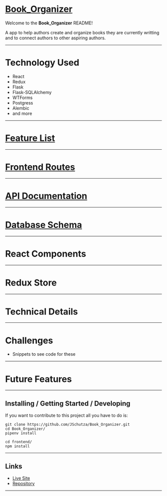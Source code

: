 
# [Book_Organizer](https://github.com/JSchutza/Book_Organizer)
Welcome to the **Book_Organizer** README!

A app to help authors create and organize books they are currently writting and to connect authors to other aspiring authors.

-----------
# Technology Used
  * React
  * Redux
  * Flask
  * Flask-SQLAlchemy
  * WTForms
  * Postgress
  * Alembic
  * and more


-----------
# [Feature List](https://github.com/JSchutza/Book_Organizer/wiki/MVP-Feature-List)
-----------
# [Frontend Routes](https://github.com/JSchutza/Book_Organizer/wiki/Frontend-Routes)
-----------
# [API Documentation](https://github.com/JSchutza/Book_Organizer/wiki/API-Documentation)
-----------
# [Database Schema](https://github.com/JSchutza/Book_Organizer/wiki/Database-Schema)
-----------
# React Components
-----------
# Redux Store
-----------
# Technical Details
-----------
# Challenges
- Snippets to see code for these
-----------
# Future Features
-----------

## Installing / Getting Started / Developing
If you want to contribute to this project all you have to do is:


```shell
git clone https://github.com/JSchutza/Book_Organizer.git
cd Book_Organizer/
pipenv install

cd frontend/
npm install
```

-----------
## Links
- [Live Site](https://book-organizer.herokuapp.com/)
- [Repository](https://github.com/JSchutza/Book_Organizer)
-----------
